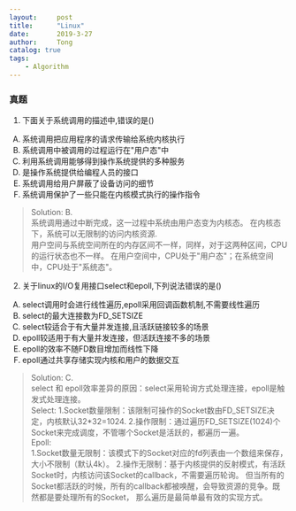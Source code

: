 ```yaml
---
layout:     post
title:      "Linux"
date:       2019-3-27
author:     Tong
catalog: true
tags:
    - Algorithm
---
```


### 真题

1. 下面关于系统调用的描述中,错误的是()
<ol type="A">
  <li>系统调用把应用程序的请求传输给系统内核执行</li>
  <li>系统调用中被调用的过程运行在"用户态"中</li>
  <li>利用系统调用能够得到操作系统提供的多种服务</li>
  <li>是操作系统提供给编程人员的接口</li>
  <li>系统调用给用户屏蔽了设备访问的细节</li>
  <li>系统调用保护了一些只能在内核模式执行的操作指令</li>
</ol>

> Solution: B. <br>
> 系统调用通过中断完成，这一过程中系统由用户态变为内核态。 在内核态下，系统可以无限制的访问内核资源. <br>
>  用户空间与系统空间所在的内存区间不一样，同样，对于这两种区间，CPU的运行状态也不一样。 在用户空间中，CPU处于"用户态"；在系统空间中，CPU处于"系统态"。


2. 关于linux的I/O复用接口select和epoll,下列说法错误的是()
<ol type="A">
  <li>select调用时会进行线性遍历,epoll采用回调函数机制,不需要线性遍历</li>
  <li>select的最大连接数为FD_SETSIZE</li>
  <li>select较适合于有大量并发连接,且活跃链接较多的场景</li>
  <li>epoll较适用于有大量并发连接，但活跃连接不多的场景</li>
  <li>epoll的效率不随FD数目增加而线性下降</li>
  <li>epoll通过共享存储实现内核和用户的数据交互</li>
</ol>

> Solution: C. <br>
> select 和 epoll效率差异的原因：select采用轮询方式处理连接，epoll是触发式处理连接。<br>
Select:
1.Socket数量限制：该限制可操作的Socket数由FD_SETSIZE决定，内核默认32*32=1024.
2.操作限制：通过遍历FD_SETSIZE(1024)个Socket来完成调度，不管哪个Socket是活跃的，都遍历一遍。<br>
Epoll: <br>
1.Socket数量无限制：该模式下的Socket对应的fd列表由一个数组来保存，大小不限制（默认4k）。
2.操作无限制：基于内核提供的反射模式，有活跃Socket时，内核访问该Socket的callback，不需要遍历轮询。
但当所有的Socket都活跃的时候，所有的callback都被唤醒，会导致资源的竞争。既然都是要处理所有的Socket，
那么遍历是最简单最有效的实现方式。
